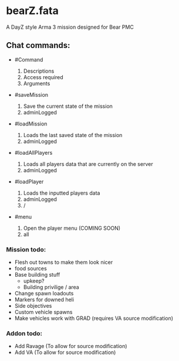 # bearZ.fata
A DayZ style Arma 3 mission designed for Bear PMC

## Chat commands:
- #Command
	1. Descriptions
	2. Access required
	3. Arguments

- #saveMission 
	1. Save the current state of the mission
	2. adminLogged
- #loadMission
	1. Loads the last saved state of the mission
	2. adminLogged
- #loadAllPlayers
	1. Loads all players data that are currently on the server
	2. adminLogged
- #loadPlayer
	1. Loads the inputted players data
	2. adminLogged
	3. <UID>/<Name>
- #menu
	1. Open the player menu (COMING SOON)
	2. all

### Mission todo: 
- Flesh out towns to make them look nicer
- food sources
- Base building stuff
	- upkeep?
	- Building privilige / area
- Change spawn loadouts
- Markers for downed heli
- Side objectives
- Custom vehicle spawns
- Make vehicles work with GRAD (requires VA source modification)

### Addon todo:
- Add Ravage (To allow for source modification)
- Add VA (To allow for source modification)